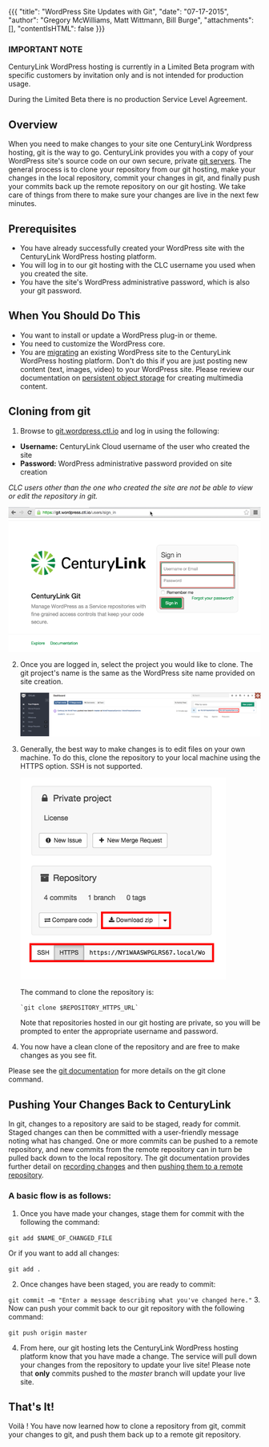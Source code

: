 {{{
  "title": "WordPress Site Updates with Git",
  "date": "07-17-2015",
  "author": "Gregory McWilliams, Matt Wittmann, Bill Burge",
  "attachments": [],
  "contentIsHTML": false
}}}

### IMPORTANT NOTE

CenturyLink WordPress hosting is currently in a Limited Beta program with specific customers by invitation only and is not intended for production usage.

During the Limited Beta there is no production Service Level Agreement.

## Overview

When you need to make changes to your site one CenturyLink Wordpress hosting, git is the way to go. CenturyLink
provides you with a copy of your WordPress site's source code on our own secure, private
[git servers](https://git.wordpress.ctl.io/). The general process is to clone your repository from our git
hosting, make your changes in the local repository, commit your changes in git, and finally push your commits
back up the remote repository on our git hosting. We take care of things from there to make sure your changes
are live in the next few minutes.

## Prerequisites

- You have already successfully created your WordPress site with the CenturyLink WordPress hosting platform.
- You will log in to our git hosting with the CLC username you used when you created the site.
- You have the site's WordPress administrative password, which is also your git password.

## When You Should Do This

- You want to install or update a WordPress plug-in or theme.
- You need to customize the WordPress core.
- You are [migrating](wordpress-site-migration-to-centurylink-cloud.md) an existing WordPress site to the CenturyLink WordPress hosting platform.
Don't do this if you are just posting new content (text, images, video) to your WordPress site. Please review
our documentation on [persistent object storage](wordpress-persistent-storage-configuration.md) for creating
multimedia content.

## Cloning from git

1. Browse to [git.wordpress.ctl.io](https://git.wordpress.ctl.io/) and log in using the following:

  - **Username:** CenturyLink Cloud username of the user who created the site
  - **Password:** WordPress administrative password provided on site creation

 *CLC users other than the one who created the site are not be able to view or edit the repository in git.*

   ![](../images/wp_site_updates_with_git/wp-site-updates-with-git_01.png)

2. Once you are logged in, select the project you would like to clone. The git project's name is the same as the WordPress site name provided on site creation.

   ![](../images/wp_site_updates_with_git/wp-site-updates-with-git_02.png)

3. Generally, the best way to make changes is to edit files on your own machine. To do this, clone the repository to your local machine using the HTTPS option. SSH is not supported.

   ![](../images/wp_site_updates_with_git/wp-site-updates-with-git_03.png)

   The command to clone the repository is:

       `git clone $REPOSITORY_HTTPS_URL`

   Note that repositories hosted in our git hosting are private, so you will be prompted to enter the appropriate username and password.

4. You now have a clean clone of the repository and are free to make changes as you see fit.

  Please see the [git documentation](http://git-scm.com/docs/git-clone) for more details on the git clone command.

## Pushing Your Changes Back to CenturyLink

In git, changes to a repository are said to be staged, ready for commit. Staged changes can then be committed with
a user-friendly message noting what has changed. One or more commits can be pushed to a remote repository, and new
commits from the remote repository can in turn be pulled back down to the local repository. The git documentation
provides further detail on [recording changes](https://git-scm.com/book/en/v2/Git-Basics-Recording-Changes-to-the-Repository)
and then [pushing them to a remote repository](https://git-scm.com/book/en/v2/Git-Basics-Working-with-Remotes#Pushing-to-Your-Remotes).

### A basic flow is as follows:

1. Once you have made your changes, stage them for commit with the following the command:

  `git add $NAME_OF_CHANGED_FILE`

   Or if you want to add all changes:

  `git add .`

2. Once changes have been staged, you are ready to commit:

  `git commit –m "Enter a message describing what you've changed here."`
3. Now can push your commit back to our git repository with the following command:

  `git push origin master`

4. From here, our git hosting lets the CenturyLink WordPress hosting platform know that you have made a change. The service will pull down your changes from the repository to update your live site! Please note that **only** commits pushed to the *master* branch will update your live site.

## That's It!

Voilà ! You have now learned how to clone a repository from git, commit your changes to git, and push them back up to a remote git repository.
